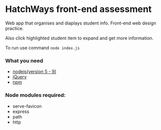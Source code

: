 # HatchWays front-end assessment

Web app that organises and diaplays student info. Front-end web design practice.

Also click highlighted student item to expand and get more information.

To run use command `node index.js`

### What you need
- [nodejs(version 5 - 9)](https://nodejs.org/en/)
- [jQuery](https://jquery.com/)
- [npm](https://www.npmjs.com/)

### Node modules required:
- serve-favicon
- express
- path
- http


